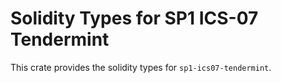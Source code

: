 # Solidity Types for SP1 ICS-07 Tendermint

This crate provides the solidity types for `sp1-ics07-tendermint`.
